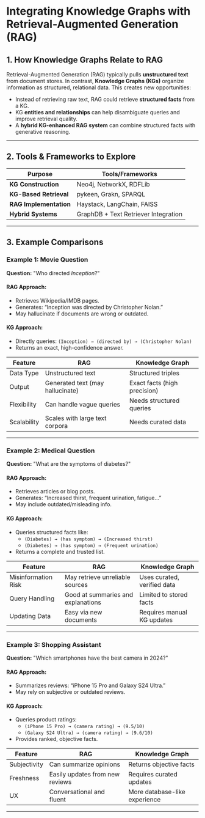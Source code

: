 # Integrating Knowledge Graphs with Retrieval-Augmented Generation (RAG)

## 1. How Knowledge Graphs Relate to RAG

Retrieval-Augmented Generation (RAG) typically pulls **unstructured text** from document stores. In contrast, **Knowledge Graphs (KGs)** organize information as structured, relational data. This creates new opportunities:

- Instead of retrieving raw text, RAG could retrieve **structured facts** from a KG.
- KG **entities and relationships** can help disambiguate queries and improve retrieval quality.
- A **hybrid KG-enhanced RAG system** can combine structured facts with generative reasoning.


---

## 2. Tools & Frameworks to Explore

| Purpose                    | Tools/Frameworks                          |
|---------------------------|-------------------------------------------|
| **KG Construction**       | Neo4j, NetworkX, RDFLib                   |
| **KG-Based Retrieval**    | pykeen, Grakn, SPARQL                     |
| **RAG Implementation**    | Haystack, LangChain, FAISS                |
| **Hybrid Systems**        | GraphDB + Text Retriever Integration      |

---

## 3. Example Comparisons

###  Example 1: Movie Question

**Question:** "Who directed *Inception*?"

#### RAG Approach:
- Retrieves Wikipedia/IMDB pages.
- Generates: “Inception was directed by Christopher Nolan.”
-  May hallucinate if documents are wrong or outdated.

#### KG Approach:
- Directly queries: `(Inception) → (directed by) → (Christopher Nolan)`
-  Returns an exact, high-confidence answer.

| Feature           | RAG                              | Knowledge Graph                   |
|------------------|-----------------------------------|-----------------------------------|
| Data Type        | Unstructured text                 | Structured triples                |
| Output           | Generated text (may hallucinate)  | Exact facts (high precision)      |
| Flexibility      | Can handle vague queries          | Needs structured queries          |
| Scalability      | Scales with large text corpora    | Needs curated data                |

---

###  Example 2: Medical Question

**Question:** "What are the symptoms of diabetes?"

#### RAG Approach:
- Retrieves articles or blog posts.
- Generates: “Increased thirst, frequent urination, fatigue...”
-  May include outdated/misleading info.

#### KG Approach:
- Queries structured facts like:
  - `(Diabetes) → (has symptom) → (Increased thirst)`
  - `(Diabetes) → (has symptom) → (Frequent urination)`
-  Returns a complete and trusted list.

| Feature              | RAG                                 | Knowledge Graph                   |
|---------------------|--------------------------------------|-----------------------------------|
| Misinformation Risk | May retrieve unreliable sources      | Uses curated, verified data       |
| Query Handling      | Good at summaries and explanations   | Limited to stored facts           |
| Updating Data       | Easy via new documents               | Requires manual KG updates        |

---

###  Example 3: Shopping Assistant

**Question:** "Which smartphones have the best camera in 2024?"

#### RAG Approach:
- Summarizes reviews: “iPhone 15 Pro and Galaxy S24 Ultra.”
-  May rely on subjective or outdated reviews.

#### KG Approach:
- Queries product ratings:
  - `(iPhone 15 Pro) → (camera rating) → (9.5/10)`
  - `(Galaxy S24 Ultra) → (camera rating) → (9.6/10)`
-  Provides ranked, objective facts.

| Feature         | RAG                                | Knowledge Graph                   |
|----------------|-------------------------------------|-----------------------------------|
| Subjectivity    | Can summarize opinions              | Returns objective facts           |
| Freshness       | Easily updates from new reviews     | Requires curated updates          |
| UX              | Conversational and fluent           | More database-like experience     |

---

